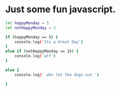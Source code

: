 # Just some fun javascript.

```bash
let happyMonday = 5
let notHappyMonday = 3

if (happyMonday == 5) {
    console.log('Its a Great Day')
}
else if (notHappyMonday == 15) {
    console.log('wtf')
}

else {
    console.log(' who let the dogs out ')

}
```
